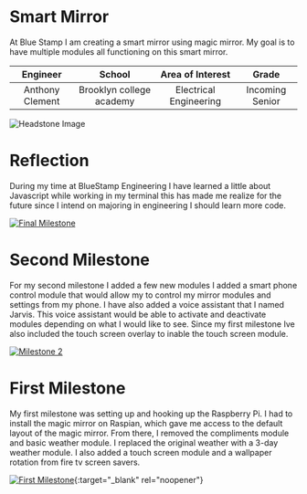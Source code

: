 ﻿# Smart Mirror
At Blue Stamp I am creating a smart mirror using magic mirror. My goal is to have multiple modules all functioning on this smart mirror.

| **Engineer** | **School** | **Area of Interest** | **Grade** |
|:--:|:--:|:--:|:--:|
| Anthony Clement | Brooklyn college academy | Electrical Engineering | Incoming Senior

![Headstone Image](https://th.bing.com/th/id/R.9271a764943c3ad83167a8ff95200ddc?rik=gB6ZD9chnq%2b2tQ&pid=ImgRaw&r=0)
  
# Reflection


During my time at BlueStamp Engineering I have learned a little about Javascript while working in my terminal this has made me realize for the future since I intend on majoring in engineering I should learn more code.

[![Final Milestone](https://res.cloudinary.com/marcomontalbano/image/upload/v1628864998/video_to_markdown/images/youtube--B2FP0Yu6XaE-c05b58ac6eb4c4700831b2b3070cd403.jpg)](https://youtu.be/B2FP0Yu6XaE "Final Milestone")

# Second Milestone


For my second milestone I added a few new modules I added a smart phone control module that would allow my to control my mirror modules and settings from my phone. I have also added a voice assistant that I named Jarvis. This voice assistant would be able to activate and deactivate modules depending on what I would like to see. Since my first milestone Ive also included the touch screen overlay to inable the touch screen module.

[![Milestone 2](https://res.cloudinary.com/marcomontalbano/image/upload/v1628860975/video_to_markdown/images/youtube--WpXtvNBv_AU-c05b58ac6eb4c4700831b2b3070cd403.jpg)](https://youtu.be/WpXtvNBv_AU "Milestone 2")

# First Milestone
  

My first milestone was setting up and hooking up the Raspberry Pi. I had to install the magic mirror on Raspian, which gave me access to the default layout of the magic mirror. From there, I removed the compliments module and basic weather module. I replaced the original weather with a 3-day weather module. I also added a touch screen module and a wallpaper rotation from fire tv screen savers.   

[![First Milestone](https://res.cloudinary.com/marcomontalbano/image/upload/v1628087026/video_to_markdown/images/youtube--EdSLCfEAQ74-c05b58ac6eb4c4700831b2b3070cd403.jpg)](https://youtu.be/EdSLCfEAQ74 "First Milestone"){:target="_blank" rel="noopener"}

